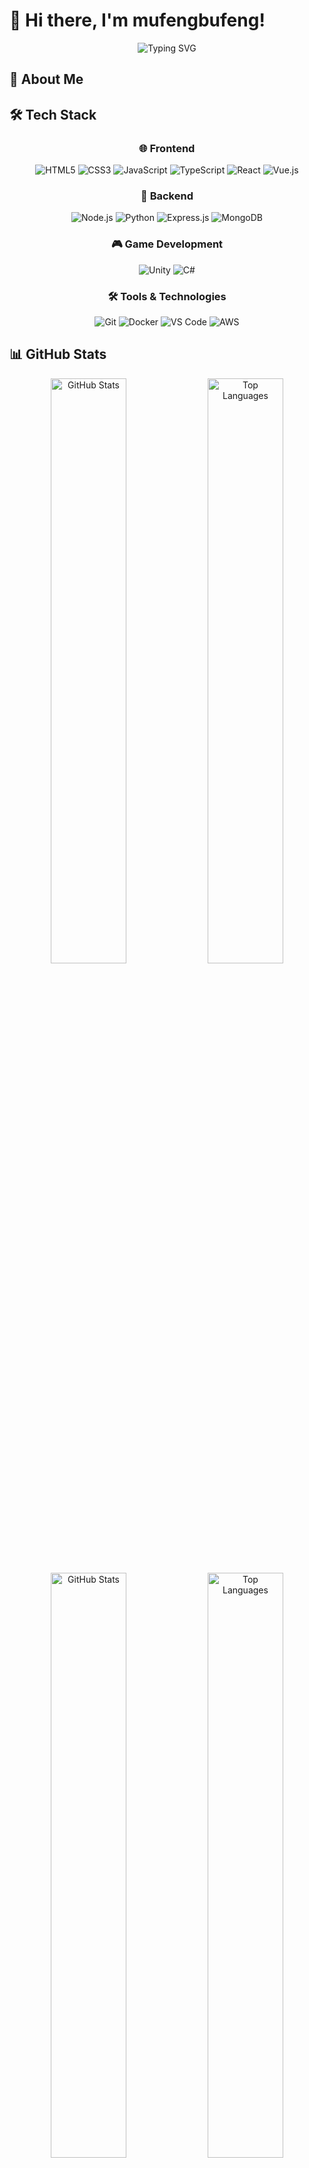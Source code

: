 # 👋 Hi there, I'm mufengbufeng!

<div align="center">
  <img src="https://readme-typing-svg.herokuapp.com?font=Fira+Code&weight=500&size=28&duration=3000&pause=1000&color=6366F1&center=true&vCenter=true&width=600&height=100&lines=Full+Stack+Developer;Game+Developer;Always+Learning+New+Things;Welcome+to+my+Profile!" alt="Typing SVG" />
</div>

## 🚀 About Me

## 🛠️ Tech Stack

<div align="center">

### 🌐 Frontend

![HTML5](https://img.shields.io/badge/HTML5-E34F26?style=for-the-badge&logo=html5&logoColor=white)
![CSS3](https://img.shields.io/badge/CSS3-1572B6?style=for-the-badge&logo=css3&logoColor=white)
![JavaScript](https://img.shields.io/badge/JavaScript-F7DF1E?style=for-the-badge&logo=javascript&logoColor=black)
![TypeScript](https://img.shields.io/badge/TypeScript-007ACC?style=for-the-badge&logo=typescript&logoColor=white)
![React](https://img.shields.io/badge/React-20232A?style=for-the-badge&logo=react&logoColor=61DAFB)
![Vue.js](https://img.shields.io/badge/Vue.js-35495E?style=for-the-badge&logo=vue.js&logoColor=4FC08D)

### 🔧 Backend

![Node.js](https://img.shields.io/badge/Node.js-43853D?style=for-the-badge&logo=node.js&logoColor=white)
![Python](https://img.shields.io/badge/Python-3776AB?style=for-the-badge&logo=python&logoColor=white)
![Express.js](https://img.shields.io/badge/Express.js-404D59?style=for-the-badge)
![MongoDB](https://img.shields.io/badge/MongoDB-4EA94B?style=for-the-badge&logo=mongodb&logoColor=white)

### 🎮 Game Development

![Unity](https://img.shields.io/badge/Unity-100000?style=for-the-badge&logo=unity&logoColor=white)
![C#](https://img.shields.io/badge/C%23-239120?style=for-the-badge&logo=c-sharp&logoColor=white)

### 🛠️ Tools & Technologies

![Git](https://img.shields.io/badge/Git-F05032?style=for-the-badge&logo=git&logoColor=white)
![Docker](https://img.shields.io/badge/Docker-2496ED?style=for-the-badge&logo=docker&logoColor=white)
![VS Code](https://img.shields.io/badge/VS%20Code-007ACC?style=for-the-badge&logo=visual-studio-code&logoColor=white)
![AWS](https://img.shields.io/badge/AWS-232F3E?style=for-the-badge&logo=amazon-aws&logoColor=white)

</div>

## 📊 GitHub Stats

<div align="center">
  <img width="49%" src="https://raw.githubusercontent.com/mufengbufeng/github-stats/master/generated/overview.svg#gh-dark-mode-only" alt="GitHub Stats" />
  <img width="49%" src="https://raw.githubusercontent.com/mufengbufeng/github-stats/master/generated/languages.svg#gh-dark-mode-only" alt="Top Languages" />
</div>

<div align="center">
  <img width="49%" src="https://raw.githubusercontent.com/mufengbufeng/github-stats/master/generated/overview.svg#gh-light-mode-only" alt="GitHub Stats" />
  <img width="49%" src="https://raw.githubusercontent.com/mufengbufeng/github-stats/master/generated/languages.svg#gh-light-mode-only" alt="Top Languages" />
</div>

## 🏆 GitHub Achievements

<div align="center">
  <img src="https://github-profile-trophy.vercel.app/?username=mufengbufeng&theme=darkhub&no-frame=true&margin-w=15&margin-h=15" alt="GitHub Trophies" />
</div>

## 🔥 Contribution Graph

<div align="center">
  <img src="https://github-readme-activity-graph.vercel.app/graph?username=mufengbufeng&bg_color=0d1117&color=6366f1&line=8b5cf6&point=f59e0b&area=true&hide_border=true" alt="Contribution Graph" />
</div>

## 🌟 Featured Projects

<div align="center">
  <a href="https://github.com/mufengbufeng/github-stats">
    <img src="https://github-readme-stats.vercel.app/api/pin/?username=mufengbufeng&repo=github-stats&theme=tokyonight&hide_border=true&bg_color=0d1117" alt="GitHub Stats Generator" />
  </a>
</div>

## 🎯 Current Focus

- 🎮 Developing innovative Unity games
- 🌐 Building full-stack web applications
- 🔧 Contributing to open-source projects
- 📚 Learning new technologies and frameworks

## 💡 Fun Facts

- 🎨 I love combining creativity with code
- 🌍 Always excited about new challenges
- 🚀 Passionate about clean, efficient code
- 🎯 Goal-oriented and detail-focused

## 📫 Let's Connect!

<div align="center">
  
[![GitHub](https://img.shields.io/badge/GitHub-100000?style=for-the-badge&logo=github&logoColor=white)](https://github.com/mufengbufeng)
[![Email](https://img.shields.io/badge/Email-D14836?style=for-the-badge&logo=gmail&logoColor=white)](mailto:hello@mufengbufeng.com)
[![Website](https://img.shields.io/badge/Website-000000?style=for-the-badge&logo=About.me&logoColor=white)](https://mufengbufeng.github.io)

</div>

---

<div align="center">
  <img src="https://komarev.com/ghpvc/?username=mufengbufeng&style=for-the-badge&color=6366f1" alt="Profile Views" />
  <img src="https://img.shields.io/github/followers/mufengbufeng?style=for-the-badge&color=6366f1" alt="Followers" />
</div>

<div align="center">
  <h3>✨ Thanks for visiting my profile! ✨</h3>
  <p>If you like what you see, don't forget to ⭐ star some repositories!</p>
</div>
